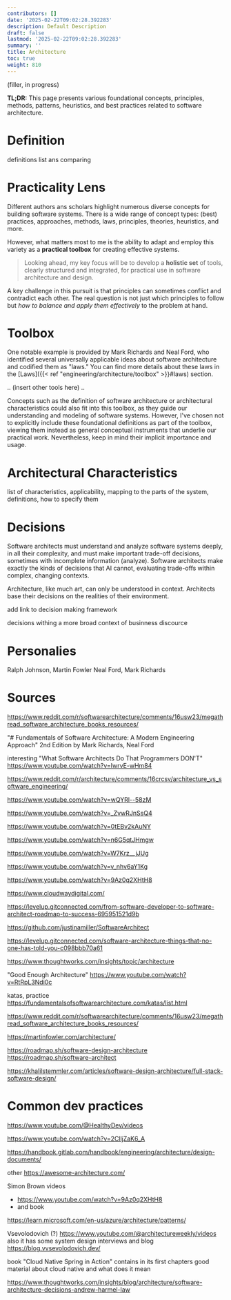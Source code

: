 ```yaml
---
contributors: []
date: '2025-02-22T09:02:28.392283'
description: Default Description
draft: false
lastmod: '2025-02-22T09:02:28.392283'
summary: ''
title: Architecture
toc: true
weight: 810
---
```



(filler, in progress)

**TL;DR:** This page presents various foundational concepts, principles, methods, patterns, heuristics, and best practices related to software architecture. 

# Definition

definitions list ans comparing

# Practicality Lens

Different authors ans scholars highlight numerous diverse concepts for building software systems. There is a wide range of concept types: (best) practices, approaches, methods, laws, principles, theories, heuristics, and more. 

However, what matters most to me is the ability to adapt and employ this variety as a **practical toolbox** for creating effective systems. 

> Looking ahead, my key focus will be to develop a **holistic set** of tools, clearly structured and integrated, for practical use in software architecture and design.

A key challenge in this pursuit is that principles can sometimes conflict and contradict each other. The real question is not just which principles to follow but *how to balance and apply them effectively* to the problem at hand.

# Toolbox

One notable example is provided by Mark Richards and Neal Ford, who identified several universally applicable ideas about software architecture and codified them as "laws." You can find more details about these laws in the [Laws]({{< ref "engineering/architecture/toolbox" >}}#laws) section.

.. (insert other tools here) ..

Concepts such as the definition of software architecture or architectural characteristics could also fit into this toolbox, as they guide our understanding and modeling of software systems. However, I've chosen not to explicitly include these foundational definitions as part of the toolbox, viewing them instead as general conceptual instruments that underlie our practical work. Nevertheless, keep in mind their implicit importance and usage.

# Architectural Characteristics

list of characteristics, applicability, mapping to the parts of the system, definitions, how to specify them

# Decisions

Software architects must understand and analyze software systems deeply, in all their complexity, and must make important trade-off decisions, sometimes with incomplete information (analyze). Software architects make exactly the kinds of decisions that AI cannot, evaluating trade-offs within complex, changing contexts. 

Architecture, like much art, can only be understood in context. Architects base their decisions on the realities of their environment.

add link to decision making framework

decisions withing a more broad context of businness discource

# Personalies

Ralph Johnson, Martin Fowler
Neal Ford, Mark Richards

# Sources

<https://www.reddit.com/r/softwarearchitecture/comments/16usw23/megathread_software_architecture_books_resources/>

"# Fundamentals of Software Architecture: A Modern Engineering Approach" 2nd Edition by Mark Richards, Neal Ford

interesting
"What Software Architects Do That Programmers DON'T" <https://www.youtube.com/watch?v=IwrvE-wHm84>


https://www.reddit.com/r/architecture/comments/16crcsv/architecture_vs_software_engineering/

<https://www.youtube.com/watch?v=wQYRl--58zM>

<https://www.youtube.com/watch?v=_ZvwRJnSsQ4>


<https://www.youtube.com/watch?v=0tEBv2kAuNY>

<https://www.youtube.com/watch?v=n6G5qtJHmgw>

<https://www.youtube.com/watch?v=W7Krz__jJUg>

<https://www.youtube.com/watch?v=v_nhv6aY1Kg>

<https://www.youtube.com/watch?v=9Az0q2XHtH8>

<https://www.cloudwaydigital.com/>

<https://levelup.gitconnected.com/from-software-developer-to-software-architect-roadmap-to-success-695951521d9b>

<https://github.com/justinamiller/SoftwareArchitect>

<https://levelup.gitconnected.com/software-architecture-things-that-no-one-has-told-you-c098bbb70a61>

<https://www.thoughtworks.com/insights/topic/architecture>

"Good Enough Architecture"
<https://www.youtube.com/watch?v=RtRpL3Ndi0c>

katas, practice
<https://fundamentalsofsoftwarearchitecture.com/katas/list.html>

<https://www.reddit.com/r/softwarearchitecture/comments/16usw23/megathread_software_architecture_books_resources/>

<https://martinfowler.com/architecture/>

<https://roadmap.sh/software-design-architecture>
<https://roadmap.sh/software-architect>

<https://khalilstemmler.com/articles/software-design-architecture/full-stack-software-design/>

# Common dev practices

<https://www.youtube.com/@HealthyDev/videos>

<https://www.youtube.com/watch?v=2ClljZaK6_A>

<https://handbook.gitlab.com/handbook/engineering/architecture/design-documents/>

other
<https://awesome-architecture.com/>

Simon Brown videos

- <https://www.youtube.com/watch?v=9Az0q2XHtH8>
- and book

<https://learn.microsoft.com/en-us/azure/architecture/patterns/>

Vsevolodovich (?)
<https://www.youtube.com/@architectureweekly/videos>
also it has some system design interviews
and blog <https://blog.vvsevolodovich.dev/>

book "Cloud Native Spring in Action" contains in its first chapters good material about cloud native and what does it mean

<https://www.thoughtworks.com/insights/blog/architecture/software-architecture-decisions-andrew-harmel-law>
